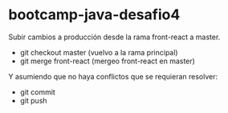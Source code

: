 # bootcamp-java-desafio4

Subir cambios a producción desde la rama front-react a master.

- git checkout master (vuelvo a la rama principal)
- git merge front-react (mergeo front-react en master)

Y asumiendo que no haya conflictos que se requieran resolver:

- git commit
- git push
